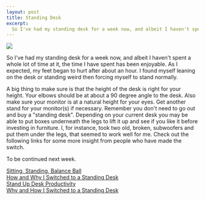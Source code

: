 ```yaml
---
layout: post
title: Standing Desk
excerpt:
  So I've had my standing desk for a week now, and albeit I haven't spent a whole lot of time at it, the time I have spent has been enjoyable. As I expected, my feet began to hurt after about an hour. I found myself leaning on the desk or standing weird then forcing myself to stand normally. 
---
```


![](http://media.tumblr.com/tumblr_lm10ltfqnq1qbs7m5.jpg)

So I've had my standing desk for a week now, and albeit I haven't spent a whole lot of time at it, the time I have spent has been enjoyable. As I expected, my feet began to hurt after about an hour. I found myself leaning on the desk or standing weird then forcing myself to stand normally. 

A big thing to make sure is that the height of the desk is right for your height. Your elbows should be at about a 90 degree angle to the desk. Also make sure your monitor is at a natural height for your eyes. Get another stand for your monitor(s) if necessary. Remember you don't need to go out and buy a "standing desk". Depending on your current desk you may be able to put boxes underneath the legs to lift it up and see if you like it before investing in furniture. I, for instance, took two old, broken, subwoofers and put them under the legs, that seemed to work well for me. Check out the following links for some more insight from people who have made the switch.

To be continued next week.

[Sitting, Standing, Balance Ball](http://hivelogic.com/articles/sitting-standing-balance-ball/)  
[How and Why I Switched to a Standing Desk](http://smarterware.org/7102/how-and-why-i-switched-to-a-standing-desk)  
[Stand Up Desk Productivity](http://freestylemind.com/stand-up-desk-productivity)  
[Why and How I Switched to a Standing Desk](http://lifehacker.com/5735528/why-and-how-i-switched-to-a-standing-desk)